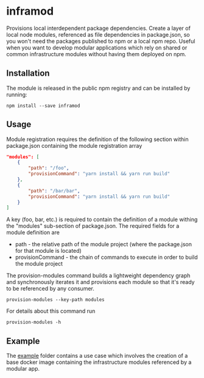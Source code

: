 # inframod

Provisions local interdependent package dependencies.
Create a layer of local node modules, referenced as file dependencies in package.json, so you won't need the packages published to npm or a local npm repo.
Useful when you want to develop modular applications which rely on shared or common infrastructure modules without having them deployed on npm.

## Installation

The module is released in the public npm registry and can be installed by
running:

```
npm install --save inframod
```

## Usage

Module registration requires the definition of the following section within package.json containing the module registration array

```json
"modules": [
    {
        "path": "/foo",
        "provisionCommand": "yarn install && yarn run build"
    },
    {
        "path": "/bar/bar",
        "provisionCommand": "yarn install && yarn run build"
    }
]
```
A key (foo, bar, etc.) is required to contain the definition of a module withing the "modules" sub-section of package.json.
The required fields for a module definition are

* path - the relative path of the module project (where the package.json for that module is located)
* provisionCommand - the chain of commands to execute in order to build the module project

The provision-modules command builds a lightweight dependency graph and synchronously iterates it and provisions each module so that it's ready to be referenced by any consumer.

```
provision-modules --key-path modules
```

For details about this command run 
```
provision-modules -h
```

## Example

The [example](example) folder contains a use case which involves the creation of a base docker image containing the infrastructure modules referenced by a modular app.